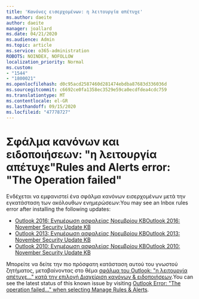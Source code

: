 ```yaml
---
title: 'Κανόνες εισερχομένων: η λειτουργία απέτυχε'
ms.author: daeite
author: daeite
manager: joallard
ms.date: 04/21/2020
ms.audience: Admin
ms.topic: article
ms.service: o365-administration
ROBOTS: NOINDEX, NOFOLLOW
localization_priority: Normal
ms.custom:
- "1544"
- "1800021"
ms.openlocfilehash: d0c95acd2587460d281474ebdba87683d336036d
ms.sourcegitcommit: c6692ce0fa1358ec3529e59ca0ecdfdea4cdc759
ms.translationtype: MT
ms.contentlocale: el-GR
ms.lasthandoff: 09/15/2020
ms.locfileid: "47778727"
---
```

# <a name="rules-and-alerts-error-the-operation-failed"></a><span data-ttu-id="01129-102">Σφάλμα κανόνων και ειδοποιήσεων: "η λειτουργία απέτυχε"</span><span class="sxs-lookup"><span data-stu-id="01129-102">Rules and Alerts error: "The Operation failed"</span></span>

<span data-ttu-id="01129-103">Ενδέχεται να εμφανιστεί ένα σφάλμα κανόνων εισερχομένων μετά την εγκατάσταση των ακόλουθων ενημερώσεων:</span><span class="sxs-lookup"><span data-stu-id="01129-103">You may see an Inbox rules error after installing the following updates:</span></span>

- [<span data-ttu-id="01129-104">Outlook 2016: Ενημέρωση ασφαλείας Νοεμβρίου KB</span><span class="sxs-lookup"><span data-stu-id="01129-104">Outlook 2016: November Security Update KB</span></span>](https://support.microsoft.com/help/4461506)
- [<span data-ttu-id="01129-105">Outlook 2013: Ενημέρωση ασφαλείας Νοεμβρίου KB</span><span class="sxs-lookup"><span data-stu-id="01129-105">Outlook 2013: November Security Update KB</span></span>](https://support.microsoft.com/help/4461486)
- [<span data-ttu-id="01129-106">Outlook 2010: Ενημέρωση ασφαλείας Νοεμβρίου KB</span><span class="sxs-lookup"><span data-stu-id="01129-106">Outlook 2010: November Security Update KB</span></span>](https://support.microsoft.com/help/4461585)

<span data-ttu-id="01129-107">Μπορείτε να δείτε την πιο πρόσφατη κατάσταση αυτού του γνωστού ζητήματος, μεταβαίνοντας στο θέμα [σφάλμα του Outlook: "η λειτουργία απέτυχε..." κατά την επιλογή Διαχείριση κανόνων & ειδοποιήσεων](https://support.office.com/article/Outlook-Error-The-operation-failed-when-selecting-Manage-Rules-Alerts-64b6ff77-98c2-4564-9cbf-25bd8e17fb8b%20).</span><span class="sxs-lookup"><span data-stu-id="01129-107">You can see the latest status of this known issue by visiting [Outlook Error: "The operation failed..." when selecting Manage Rules & Alerts](https://support.office.com/article/Outlook-Error-The-operation-failed-when-selecting-Manage-Rules-Alerts-64b6ff77-98c2-4564-9cbf-25bd8e17fb8b%20).</span></span>